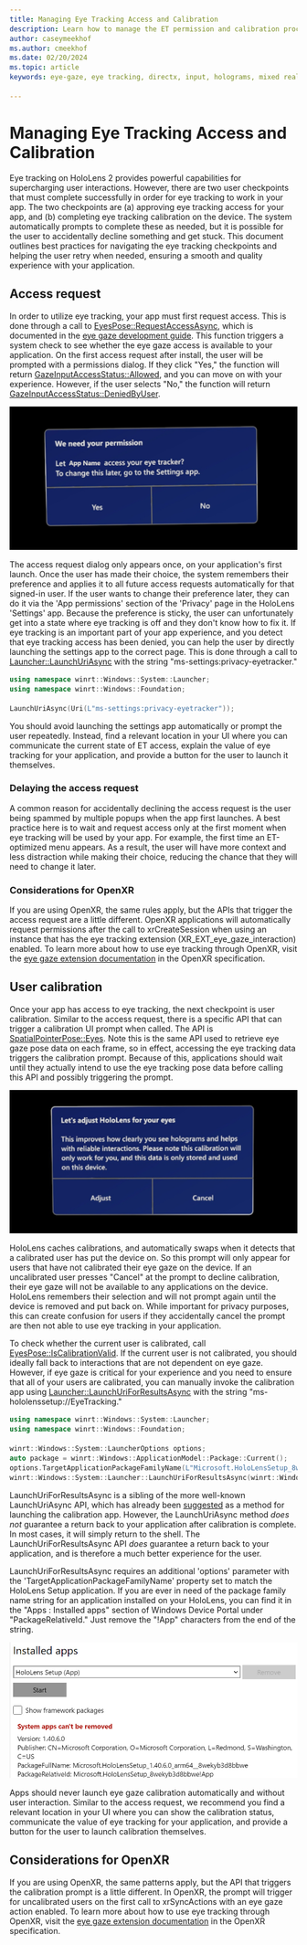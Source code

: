 ```yaml
---
title: Managing Eye Tracking Access and Calibration
description: Learn how to manage the ET permission and calibration process for users on HoloLens 2. This document includes a description of the steps involved, best practices for how to make the experience as smooth as possible, and explicit recommended API guidance on how to manually launch the calibration prompt for your user if needed.
author: caseymeekhof
ms.author: cmeekhof
ms.date: 02/20/2024
ms.topic: article
keywords: eye-gaze, eye tracking, directx, input, holograms, mixed reality headset, windows mixed reality headset, virtual reality headset

---
```


# Managing Eye Tracking Access and Calibration
Eye tracking on HoloLens 2 provides powerful capabilities for supercharging user interactions. However, there are two user checkpoints that must complete successfully in order for eye tracking to work in your app.  The two checkpoints are (a) approving eye tracking access for your app, and (b) completing eye tracking calibration on the device. The system automatically prompts to complete these as needed, but it is possible for the user to accidentally decline something and get stuck. This document outlines best practices for navigating the eye tracking checkpoints and helping the user retry when needed, ensuring a smooth and quality experience with your application.

## Access request
In order to utilize eye tracking, your app must first request access. This is done through a call to [EyesPose::RequestAccessAsync](/uwp/api/windows.perception.people.eyespose.requestaccessasync#Windows_Perception_People_EyesPose_RequestAccessAsync), which is  documented in the [eye gaze development guide](gaze-in-directx.md#requesting-access-to-eye-gaze-input). This function triggers a system check to see whether the eye gaze access is available to your application. On the first access request after install, the user will be prompted with a permissions dialog. If they click "Yes," the function will return [GazeInputAccessStatus::Allowed](/uwp/api/windows.ui.input.gazeinputaccessstatus), and you can move on with your experience. However, if the user selects "No," the function will return [GazeInputAccessStatus::DeniedByUser](/uwp/api/windows.ui.input.gazeinputaccessstatus).

![Image of the HoloLens 2 ET permissions dialog](images/gaze-access-request.jpg)

The access request dialog only appears once, on your application's first launch. Once the user has made their choice, the system remembers their preference and applies it to all future access requests automatically for that signed-in user. If the user wants to change their preference later, they can do it via the 'App permissions' section of the 'Privacy' page in the HoloLens 'Settings' app.  Because the preference is sticky, the user can unfortunately get into a state where eye tracking is off and they don't know how to fix it. If eye tracking is an important part of your app experience, and you detect that eye tracking access has been denied, you can help the user by directly launching the settings app to the correct page. This is done through a call to [Launcher::LaunchUriAsync](/uwp/api/windows.system.launcher.launchuriasync) with the string "ms-settings:privacy-eyetracker."

```cpp
using namespace winrt::Windows::System::Launcher;
using namespace winrt::Windows::Foundation;

LaunchUriAsync(Uri(L"ms-settings:privacy-eyetracker"));
```

You should avoid launching the settings app automatically or prompt the user repeatedly. Instead, find a relevant location in your UI where you can communicate the current state of ET access, explain the value of eye tracking for your application, and provide a button for the user to launch it themselves.

### Delaying the access request
A common reason for accidentally declining the access request is the user being spammed by multiple popups when the app first launches. A best practice here is to wait and request access only at the first moment when eye tracking will be used by your app. For example, the first time an ET-optimized menu appears. As a result, the user will have more context and less distraction while making their choice, reducing the chance that they will need to change it later.

### Considerations for OpenXR
If you are using OpenXR, the same rules apply, but the APIs that trigger the access request are a little different. OpenXR applications will automatically request permissions after the call to xrCreateSession when using an instance that has the eye tracking extension (XR_EXT_eye_gaze_interaction) enabled. To learn more about how to use eye tracking through OpenXR, visit the [eye gaze extension documentation](https://registry.khronos.org/OpenXR/specs/1.0/html/xrspec.html#XR_EXT_eye_gaze_interaction) in the OpenXR specification.

## User calibration
Once your app has access to eye tracking, the next checkpoint is user calibration. Similar to the access request, there is a specific API that can trigger a calibration UI prompt when called. The API is [SpatialPointerPose::Eyes](/uwp/api/windows.ui.input.spatial.spatialpointerpose.eyes). Note this is the same API used to retrieve eye gaze pose data on each frame, so in effect, accessing the eye tracking data triggers the calibration prompt. Because of this, applications should wait until they actually intend to use the eye tracking pose data before calling this API and possibly triggering the prompt.

![Image of the HoloLens 2 ET calibration prompt](images/gaze-calibration-prompt.jpg)

HoloLens caches calibrations, and automatically swaps when it detects that a calibrated user has put the device on. So this prompt will only appear for users that have not calibrated their eye gaze on the device. If an uncalibrated user presses "Cancel" at the prompt to decline calibration, their eye gaze will not be available to any applications on the device. HoloLens remembers their selection and will not prompt again until the device is removed and put back on. While important for privacy purposes, this can create confusion for users if they accidentally cancel the prompt are then not able to use eye tracking in your application.

To check whether the current user is calibrated, call [EyesPose::IsCalibrationValid](/uwp/api/windows.perception.people.eyespose.iscalibrationvalid#Windows_Perception_People_EyesPose_IsCalibrationValid). If the current user is not calibrated, you should ideally fall back to interactions that are not dependent on eye gaze. However, if eye gaze is critical for your experience and you need to ensure that all of your users are calibrated, you can manually invoke the calibration app using [Launcher::LaunchUriForResultsAsync](/uwp/api/windows.system.launcher.launchuriforresultsasync) with the string "ms-hololenssetup://EyeTracking."

```cpp
using namespace winrt::Windows::System::Launcher;
using namespace winrt::Windows::Foundation;

winrt::Windows::System::LauncherOptions options;
auto package = winrt::Windows::ApplicationModel::Package::Current();
options.TargetApplicationPackageFamilyName(L"Microsoft.HoloLensSetup_8wekyb3d8bbwe");
winrt::Windows::System::Launcher::LaunchUriForResultsAsync(winrt::Windows::Foundation::Uri(L"ms-hololenssetup://EyeTracking"), options);
```

LaunchUriForResultsAsync is a sibling of the more well-known LaunchUriAsync API, which has already been [suggested](https://stackoverflow.com/questions/56877610/can-i-trigger-the-hololens-calibration-sequence-from-inside-my-application/57051643#57051643) as a method for launching the calibration app. However, the LaunchUriAsync method *does not* guarantee a return back to your application after calibration is complete. In most cases, it will simply return to the shell. The LaunchUriForResultsAsync API *does* guarantee a return back to your application, and is therefore a much better experience for the user.

LaunchUriForResultsAsync requires an additional 'options' parameter with the 'TargetApplicationPackageFamilyName' property set to match the HoloLens Setup application. If you are ever in need of the package family name string for an application installed on your HoloLens, you can find it in the "Apps : Installed apps" section of Windows Device Portal under "PackageRelativeId." Just remove the "!App" characters from the end of the string.

![Image of a portion of the installed apps page in the Windows Device Portsl](images/wdp-app-name.jpg)

Apps should never launch eye gaze calibration automatically and without user interaction. Similar to the access request, we recommend you find a relevant location in your UI where you can show the calibration status, communicate the value of eye tracking for your application, and provide a button for the user to launch calibration themselves.

## Considerations for OpenXR
If you are using OpenXR, the same patterns apply, but the API that triggers the calibration prompt is a little different. In OpenXR, the prompt will trigger for uncalibrated users on the first call to xrSyncActions with an eye gaze action enabled. To learn more about how to use eye tracking through OpenXR, visit the [eye gaze extension documentation](https://registry.khronos.org/OpenXR/specs/1.0/html/xrspec.html#XR_EXT_eye_gaze_interaction) in the OpenXR specification.